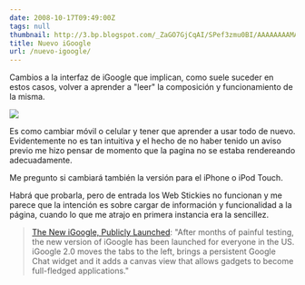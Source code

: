 ```yaml
---
date: 2008-10-17T09:49:00Z
tags: null
thumbnail: http://3.bp.blogspot.com/_ZaGO7GjCqAI/SPef3zmu0BI/AAAAAAAAMAU/5YFvoYWmiyQ/s72-c/igoogle-v2.png
title: Nuevo iGoogle
url: /nuevo-igoogle/
---
```


Cambios a la interfaz de iGoogle que implican, como suele suceder en estos casos, volver a aprender a "leer" la composición y funcionamiento de la misma.<img src="http://3.bp.blogspot.com/_ZaGO7GjCqAI/SPef3zmu0BI/AAAAAAAAMAU/5YFvoYWmiyQ/s640/igoogle-v2.png" />Es como cambiar móvil o celular y tener que aprender a usar todo de nuevo. Evidentemente no es tan intuitiva y el hecho de no haber tenido un aviso previo me hizo pensar de momento que la pagina no se estaba rendereando adecuadamente.Me pregunto si cambiará también la versión para el iPhone o iPod Touch.Habrá que probarla, pero de entrada los Web Stickies no funcionan y me parece que la intención es sobre cargar de información y funcionalidad a la página, cuando lo que me atrajo en primera instancia era la sencillez.<a href="http://googlesystem.blogspot.com/2008/10/new-igoogle-publicly-launched.html"></a><blockquote><a href="http://googlesystem.blogspot.com/2008/10/new-igoogle-publicly-launched.html">The New iGoogle, Publicly Launched</a>: "After months of painful testing, the new version of iGoogle has been launched for everyone in the US. iGoogle 2.0 moves the tabs to the left, brings a persistent Google Chat widget and it adds a canvas view that allows gadgets to become full-fledged applications."</blockquote>